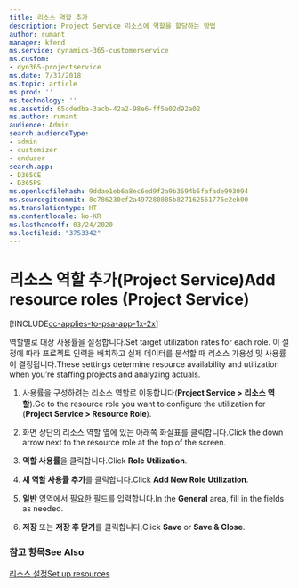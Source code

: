 ```yaml
---
title: 리소스 역할 추가
description: Project Service 리소스에 역할을 할당하는 방법
author: rumant
manager: kfend
ms.service: dynamics-365-customerservice
ms.custom:
- dyn365-projectservice
ms.date: 7/31/2018
ms.topic: article
ms.prod: ''
ms.technology: ''
ms.assetid: 65cdedba-3acb-42a2-98e6-ff5a02d92a02
ms.author: rumant
audience: Admin
search.audienceType:
- admin
- customizer
- enduser
search.app:
- D365CE
- D365PS
ms.openlocfilehash: 9ddae1eb6a8ec6ed9f2a9b3694b5fafade993094
ms.sourcegitcommit: 8c786230ef2a497280885b827162561776e2eb00
ms.translationtype: HT
ms.contentlocale: ko-KR
ms.lasthandoff: 03/24/2020
ms.locfileid: "3753342"
---
```

# <a name="add-resource-roles-project-service"></a><span data-ttu-id="f114f-103">리소스 역할 추가(Project Service)</span><span class="sxs-lookup"><span data-stu-id="f114f-103">Add resource roles (Project Service)</span></span>

[!INCLUDE[cc-applies-to-psa-app-1x-2x](../includes/cc-applies-to-psa-app-1x-2x.md)]

<span data-ttu-id="f114f-104">역할별로 대상 사용률을 설정합니다.</span><span class="sxs-lookup"><span data-stu-id="f114f-104">Set target utilization rates for each role.</span></span> <span data-ttu-id="f114f-105">이 설정에 따라 프로젝트 인력을 배치하고 실제 데이터를 분석할 때 리소스 가용성 및 사용률이 결정됩니다.</span><span class="sxs-lookup"><span data-stu-id="f114f-105">These settings determine resource availability and utilization when you’re staffing projects and analyzing actuals.</span></span>  
  
1.  <span data-ttu-id="f114f-106">사용률을 구성하려는 리소스 역할로 이동합니다(**Project Service > 리소스 역할**).</span><span class="sxs-lookup"><span data-stu-id="f114f-106">Go to the resource role you want to configure the utilization for (**Project Service > Resource Role**).</span></span>  
  
2.  <span data-ttu-id="f114f-107">화면 상단의 리소스 역할 옆에 있는 아래쪽 화살표를 클릭합니다.</span><span class="sxs-lookup"><span data-stu-id="f114f-107">Click the down arrow next to the resource role at the top of the screen.</span></span>  
  
3.  <span data-ttu-id="f114f-108">**역할 사용률**을 클릭합니다.</span><span class="sxs-lookup"><span data-stu-id="f114f-108">Click **Role Utilization**.</span></span>  
  
4.  <span data-ttu-id="f114f-109">**새 역할 사용률 추가**를 클릭합니다.</span><span class="sxs-lookup"><span data-stu-id="f114f-109">Click **Add New Role Utilization**.</span></span>  
  
5.  <span data-ttu-id="f114f-110">**일반** 영역에서 필요한 필드를 입력합니다.</span><span class="sxs-lookup"><span data-stu-id="f114f-110">In the **General** area, fill in the fields as needed.</span></span>  
  
6.  <span data-ttu-id="f114f-111">**저장** 또는 **저장 후 닫기**를 클릭합니다.</span><span class="sxs-lookup"><span data-stu-id="f114f-111">Click **Save** or **Save & Close**.</span></span>  
  
### <a name="see-also"></a><span data-ttu-id="f114f-112">참고 항목</span><span class="sxs-lookup"><span data-stu-id="f114f-112">See Also</span></span>  
 [<span data-ttu-id="f114f-113">리소스 설정</span><span class="sxs-lookup"><span data-stu-id="f114f-113">Set up resources</span></span>](../project-service/set-up-resources.md)
